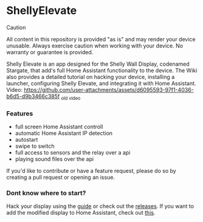 # ShellyElevate
> [!CAUTION]
> All content in this repository is provided "as is" and may render your device unusable. Always exercise caution when working with your device. No warranty or guarantee is provided.

Shelly Elevate is an app designed for the Shelly Wall Display, codenamed Stargate, that add's full Home Assistant functionality to the device. The Wiki also provides a detailed tutorial on hacking your device, installing a launcher, configuring Shelly Elevate, and integrating it with Home Assistant.<br>
Video: https://github.com/user-attachments/assets/d6095593-97f1-4036-b6d5-d9b3466c385f <sub>old video<sub/>

### Features
* full screen Home Assistant controll
* automatic Home Assistant IP detection
* autostart
* swipe to switch
* full access to sensors and the relay over a api
* playing sound files over the api

If you'd like to contribute or have a feature request, please do so by creating a pull request or opening an issue.

### Dont know where to start?
Hack your display using the [guide](https://github.com/RapierXbox/ShellyElevate/wiki/Jailbreak-using-UART) or check out the [releases](https://github.com/RapierXbox/ShellyElevate/releases).
If you want to add the modified display to Home Assistant, check out [this](https://github.com/RapierXbox/ShellyElevate/wiki/Integration-into-Home-Assistant).
